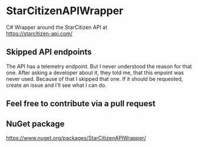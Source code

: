# StarCitizenAPIWrapper
C# Wrapper around the StarCitizen API at\
https://starcitizen-api.com/

## Skipped API endpoints
The API has a telemetry endpoint. But I never understood the reason for that one.
After asking a developer about it, they told me, that this enpoint was never used.
Because of that I skipped that one. If it should be requested, create an issue and I'll see what I can do.

## Feel free to contribute via a pull request

## NuGet package
https://www.nuget.org/packages/StarCitizenAPIWrapper/